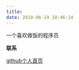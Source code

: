 ```yaml
---
title: 
date: 2018-06-19 18:46:14
---
```


一个喜欢做饭的程序员

**联系**

[github个人首页](https://github.com/sakyawang "个人首页")

